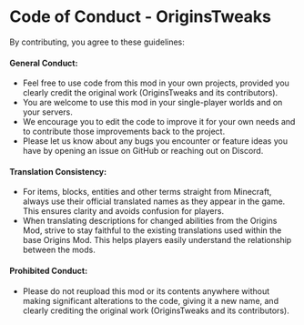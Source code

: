 # Code of Conduct - OriginsTweaks

By contributing, you agree to these guidelines:

#### General Conduct:

- Feel free to use code from this mod in your own projects, provided you clearly credit the original work (OriginsTweaks and its contributors).
- You are welcome to use this mod in your single-player worlds and on your servers.
- We encourage you to edit the code to improve it for your own needs and to contribute those improvements back to the project.
- Please let us know about any bugs you encounter or feature ideas you have by opening an issue on GitHub or reaching out on Discord.

#### Translation Consistency:

- For items, blocks, entities and other terms straight from Minecraft, always use their official translated names as they appear in the game. This ensures clarity and avoids confusion for players.
- When translating descriptions for changed abilities from the Origins Mod, strive to stay faithful to the existing translations used within the base Origins Mod. This helps players easily understand the relationship between the mods.

####  Prohibited Conduct:

- Please do not reupload this mod or its contents anywhere without making significant alterations to the code, giving it a new name, and clearly crediting the original work (OriginsTweaks and its contributors).
